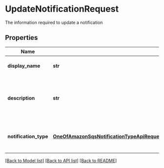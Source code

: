 # UpdateNotificationRequest

The information required to update a notification

## Properties
Name | Type | Description | Notes
------------ | ------------- | ------------- | -------------
**display_name** | **str** | The name of the notification | 
**description** | **str** | The summary of the services provided by the notification | [optional] 
**notification_type** | [**OneOfAmazonSqsNotificationTypeApiRequestNotificationTypeEmailNotificationTypeSmsNotificationTypeWebhookNotificationType**](OneOfAmazonSqsNotificationTypeApiRequestNotificationTypeEmailNotificationTypeSmsNotificationTypeWebhookNotificationType.md) | The contents of the notification type. | 

[[Back to Model list]](../README.md#documentation-for-models) [[Back to API list]](../README.md#documentation-for-api-endpoints) [[Back to README]](../README.md)


